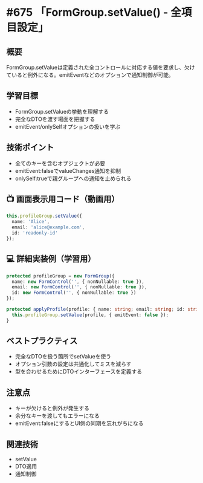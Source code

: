 # #675 「FormGroup.setValue() - 全項目設定」

## 概要
FormGroup.setValueは定義された全コントロールに対応する値を要求し、欠けていると例外になる。emitEventなどのオプションで通知制御が可能。

## 学習目標
- FormGroup.setValueの挙動を理解する
- 完全なDTOを渡す場面を把握する
- emitEvent/onlySelfオプションの扱いを学ぶ

## 技術ポイント
- 全てのキーを含むオブジェクトが必要
- emitEvent:falseでvalueChanges通知を抑制
- onlySelf:trueで親グループへの通知を止められる

## 📺 画面表示用コード（動画用）
```typescript
this.profileGroup.setValue({
  name: 'Alice',
  email: 'alice@example.com',
  id: 'readonly-id'
});
```

## 💻 詳細実装例（学習用）
```typescript
protected profileGroup = new FormGroup({
  name: new FormControl('', { nonNullable: true }),
  email: new FormControl('', { nonNullable: true }),
  id: new FormControl('', { nonNullable: true })
});

protected applyProfile(profile: { name: string; email: string; id: string }): void {
  this.profileGroup.setValue(profile, { emitEvent: false });
}
```

## ベストプラクティス
- 完全なDTOを扱う箇所でsetValueを使う
- オプション引数の設定は共通化してミスを減らす
- 型を合わせるためにDTOインターフェースを定義する

## 注意点
- キーが欠けると例外が発生する
- 余分なキーを渡してもエラーになる
- emitEvent:falseにするとUI側の同期を忘れがちになる

## 関連技術
- setValue
- DTO適用
- 通知制御
